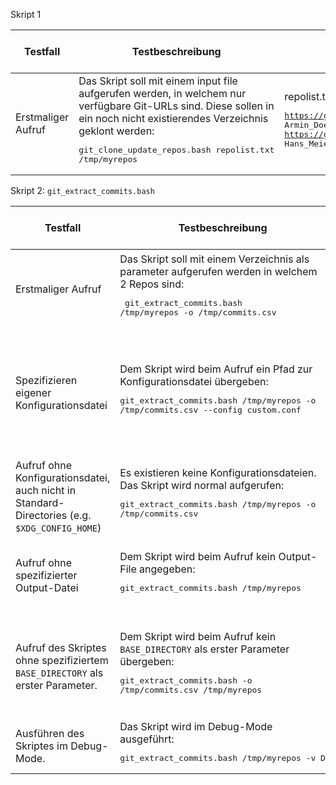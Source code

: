Skript 1

| Testfall | Testbeschreibung | Testdaten | erwartetes Testresultat | erhaltenes Testresultat | Tester | Testdatum und Teststatus |
|  - | - | - | - | - | - | - |
| Erstmaliger Aufruf | Das Skript soll mit einem input file aufgerufen werden, in welchem nur verfügbare Git-URLs sind. Diese sollen in ein noch nicht existierendes Verzeichnis geklont werden:<pre>git_clone_update_repos.bash repolist.txt /tmp/myrepos</pre> | repolist.txt mit folgendem Inhalt:<pre>https://gitlab.com/armindoerzbachtbz/m122_praxisarbeit Armin_Doerzbach<br>https://gitlab.com/wapdc/InfoSearch/Project-2017 Hans_Meier_Peter_Mueller</pre> | Verzeichnis wird erstellt und alle Repos werden darin geklont | | | |


Skript 2: `git_extract_commits.bash`

| Testfall | Testbeschreibung | Testdaten | erwartetes Testresultat | erhaltenes Testresultat | Tester | Testdatum und Teststatus |
|  - | - | - | - | - | - | - |
| Erstmaliger Aufruf | Das Skript soll mit einem Verzeichnis als parameter aufgerufen werden in welchem 2 Repos sind:<pre> git_extract_commits.bash /tmp/myrepos -o /tmp/commits.csv</pre> | Verzeichnis mit den GIT-Repos die mit dem Skript 1 geklont wurden:<pre>/tmp/myrepos</pre> | Alle Repos aus `/tmp/myrepos` werden gelesen und ein File `/tmp/commits.csv` erstellt mit allen Commits beider Repos | | | |
| Spezifizieren eigener Konfigurationsdatei | Dem Skript wird beim Aufruf ein Pfad zur Konfigurationsdatei übergeben: <pre>git_extract_commits.bash /tmp/myrepos -o /tmp/commits.csv --config custom.conf</pre> | Verzeichnis der mit dem ersten Skript geklonten Repositories, sowohl einer Konfigurationsdatei `custom.conf`, welche bestimmte Optionen überschreibt. | Die Konfigurationsparameter werden aus dem `custom.conf`-file gelesen und verwendet. | | | |
| Aufruf ohne Konfigurationsdatei, auch nicht in Standard-Directories (e.g. `$XDG_CONFIG_HOME`) | Es existieren keine Konfigurationsdateien. Das Skript wird normal aufgerufen: <pre>git_extract_commits.bash /tmp/myrepos -o /tmp/commits.csv</pre> | Das `/tmp/myrepos` erstellt von Skript 1. | Standardwerte werden verwendet. | | | |
| Aufruf ohne spezifizierter Output-Datei | Dem Skript wird beim Aufruf kein Output-File angegeben: <pre>git_extract_commits.bash /tmp/myrepos</pre> | Das `/tmp/myrepos` file, erstellt vom ersten Skript. | Als Output-File wird `commits.csv` im aktuellen Pfad abgelegt, oder wie spezifiziert in `$EXTRACT_OUTPUT`, wenn gesetzt. | | | |
| Aufruf des Skriptes ohne spezifiziertem `BASE_DIRECTORY` als erster Parameter. | Dem Skript wird beim Aufruf kein `BASE_DIRECTORY` als erster Parameter übergeben: <pre>git_extract_commits.bash -o /tmp/commits.csv /tmp/myrepos</pre> | | Eine Fehlermeldung wird ausgegeben, "Invalid BASE_DIRECTORY specified. Please provide a valid path as first argument.". Darauf hin wird die Ausführung sofort beendet. | | | |
| Ausführen des Skriptes im Debug-Mode. | Das Skript wird im Debug-Mode ausgeführt: <pre>git_extract_commits.bash /tmp/myrepos -v D</pre> | Das `/tmp/myrepos` file, erstellt vom ersten Skript. | Das Skript logt viele Details fürs Debugging. | | | |
